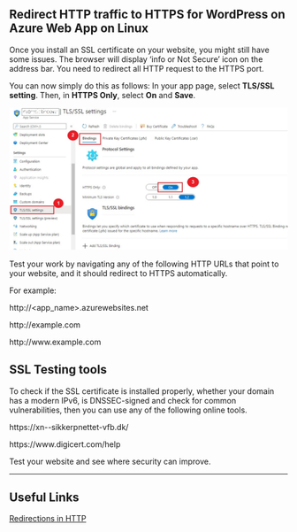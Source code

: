 
Redirect HTTP traffic to HTTPS for WordPress on Azure Web App on Linux
---
Once you install an SSL certificate on your website, you might still have some issues. The browser will display ‘info or Not Secure’ icon on the address bar. You need to redirect all HTTP request to the HTTPS port.

You can now simply do this as follows: In your app page, select **TLS/SSL setting**. Then, in **HTTPS Only**, select **On** and **Save**.

 ![Image](/Redirect-HTTP-to-HTTPS-for-WordPress-on-Azure/media/Redirect_HTTP_traffic_to_HTTPS.jpg "icon")
 
 Test your work by navigating any of the following HTTP URLs that point to your website, and it should redirect to HTTPS automatically.
 
For example:

http://<app_name>.azurewebsites.net

http://<span></span>example.com

http://<span></span>www<span></span>.example.com
 
 
SSL Testing tools
---
To check if the SSL certificate is installed properly, whether your domain has a modern IPv6, is DNSSEC-signed and check for common vulnerabilities, then you can use any of the following online tools.


https://<span>xn--</span>sikkerpnettet-vfb.dk/

https://<span>www</span>.digicert.com/help


Test your website and see where security can improve.

---
Useful Links
---
[Redirections in HTTP](https://developer.mozilla.org/en-US/docs/Web/HTTP/Redirections)


